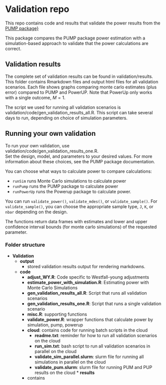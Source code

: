 # Validation repo

This repo contains code and results that validate the power results from the [PUMP package}](https://github.com/MDRCNY/PUMP)

This package compares the PUMP package power estimation with a simulation-based approach to validate that the
power calculations are correct.

## Validation results

The complete set of validation results can be found in validation/results.
This folder contains Rmarkdown files and output html files for all validation scenarios.
Each file shows graphs comparing monte carlo estimates (plus error) compared to PUMP and PowerUP.
Note that PowerUp only works with a single outcome, $M = 1$.

The script we used for running all validation scenarios is validation/code/gen_validation_results_all.R.
This script can take several days to run, depending on choice of simulation parameters.

## Running your own validation

To run your own validation, use validation/code/gen_validation_results_one.R.  
Set the design, model, and parameters to your desired values.
For more information about these choices, see the PUMP package documentation.

You can choose what ways to calculate power to compare calculations:
- `runSim` runs Monte Carlo simulations to calculate power
- `runPump` runs the PUMP package to calculate power
- `runPowerUp` runs the Powerup package to calculate power. 

You can run `validate_power()`, `validate_mdes()`, or `validate_sample()`.
For `validate_sample()`, you can choose the appropriate sample type, `J`, `K`, or `nbar` depending on the design.

The functions return data frames with estimates and lower and upper confidence interval bounds (for monte carlo simulations) of the requested parameter.

### Folder structure

* __Validation__
     * __output__
          * stored validation results output for rendering markdowns.
     * __code__
          * __adjust_WY.R__: Code specific to Westfall-young adjustments
          * __estimate_power_with_simulation.R__: Estimating power with Monte Carlo Simulations
          * __gen_validation_results_all.R__: Script that runs all validation scenarios
          * __gen_validation_results_one.R__: Script that runs a single validation scenario
          * __misc.R__: supporting functions
          * __validate_power.R__: wrapper functions that calculate power by simulation, pump, powerup
          * __cloud__: contains code for running batch scripts in the cloud
               * __readme.txt__: reminder for how to run all validation scenarios on the cloud
               * __run_sim.txt__: bash script to run all validation scenarios in parallel on the cloud
               * __validate_sim_parallel.slurm__: slurm file for running all simulations in parallel on the cloud
               * __validate_pum.slurm__: slurm file for running PUM and PUP results on the cloud
      * __results__
          * contains 

